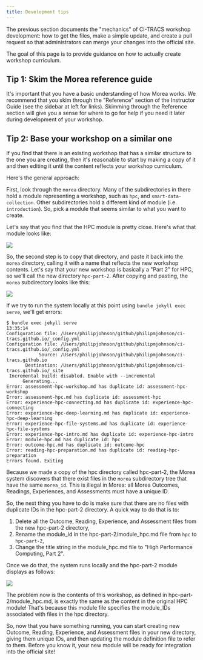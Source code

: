 ```yaml
---
title: Development tips
---
```


The previous section documents the "mechanics" of CI-TRACS workshop development: how to get the files, make a simple update, and create a pull request so that administrators can merge your changes into the official site. 

The goal of this page is to provide guidance on how to actually create workshop curriculum. 

## Tip 1: Skim the Morea reference guide

It's important that you have a basic understanding of how Morea works.  We recommend that you skim through the "Reference" section of the Instructor Guide (see the sidebar at left for links). Skimming through the Reference section will give you a sense for where to go for help if you need it later during development of your workshop.

## Tip 2: Base your workshop on a similar one

If you find that there is an existing workshop that has a similar structure to the one you are creating, then it's reasonable to start by making a copy of it and then editing it until the content reflects your workshop curriculum.

Here's the general approach:

First, look through the `morea` directory. Many of the subdirectories in there hold a module representing a workshop, such as `hpc`, and `smart-data-collection`. Other subdirectories hold a different kind of module (i.e. `introduction`). So, pick a module that seems similar to what you want to create. 

Let's say that you find that the HPC module is pretty close. Here's what that module looks like:

![](/img/ci-tracs/hpc-module-directory.png)

So, the second step is to copy that directory, and paste it back into the `morea` directory, calling it with a name that reflects the new workshop contents.  Let's say that your new workshop is basically a "Part 2" for HPC, so we'll call the new directory `hpc-part-2`.  After copying and pasting, the `morea` subdirectory looks like this:

![](/img/ci-tracs/hpc-part-2-module-directory.png)

If we try to run the system locally at this point using `bundle jekyll exec serve`, we'll get errors:

```shell
$ bundle exec jekyll serve                                                       13:35:14
Configuration file: /Users/philipjohnson/github/philipmjohnson/ci-tracs.github.io/_config.yml
Configuration file: /Users/philipjohnson/github/philipmjohnson/ci-tracs.github.io/_config.yml
            Source: /Users/philipjohnson/github/philipmjohnson/ci-tracs.github.io
       Destination: /Users/philipjohnson/github/philipmjohnson/ci-tracs.github.io/_site
 Incremental build: disabled. Enable with --incremental
      Generating... 
Error: assessment-hpc-workshop.md has duplicate id: assessment-hpc-workshop
Error: assessment-hpc.md has duplicate id: assessment-hpc
Error: experience-hpc-connecting.md has duplicate id: experience-hpc-connecting
Error: experience-hpc-deep-learning.md has duplicate id: experience-hpc-deep-learning
Error: experience-hpc-file-systems.md has duplicate id: experience-hpc-file-systems
Error: experience-hpc-intro.md has duplicate id: experience-hpc-intro
Error: module-hpc.md has duplicate id: hpc
Error: outcome-hpc.md has duplicate id: outcome-hpc
Error: reading-hpc-preparation.md has duplicate id: reading-hpc-preparation
Errors found. Exiting
```

Because we made a copy of the hpc directory called hpc-part-2, the Morea system discovers that there exist files in the `morea` subdirectory tree that have the same `morea_id`.  This is illegal in Morea: all Morea Outcomes, Readings, Experiences, and Assessments must have a unique ID. 

So, the next thing you have to do is make sure that there are no files with duplicate IDs in the hpc-part-2 directory. A quick way to do that is to:

1. Delete all the Outcome, Reading, Experience, and Assessment files from the new hpc-part-2 directory, 
2. Rename the module_id in the hpc-part-2/module_hpc.md file from `hpc` to `hpc-part-2`, 
3. Change the title string in the module_hpc.md file to "High Performance Computing, Part 2".  

Once we do that, the system runs locally and the hpc-part-2 module displays as follows:

![](/img/ci-tracs/hpc-part-2-module-page.png)

The problem now is the contents of this workshop, as defined in hpc-part-2/module_hpc.md, is exactly the same as the content in the original HPC module! That's because this module file specifies the module_IDs associated with files in the hpc directory.

So, now that you have something running, you can start creating new Outcome, Reading, Experience, and Assessment files in your new directory, giving them unique IDs, and then updating the module definition file to refer to them. Before you know it, your new module will be ready for integration into the official site!
